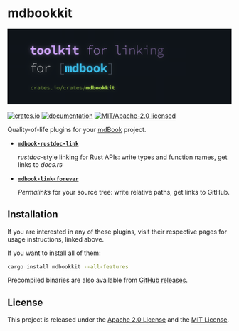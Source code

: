 # mdbookkit

![mdbookkit hero image](https://github.com/tonywu6/mdbookkit/raw/HEAD/docs/src/media/banner.webp)

[![crates.io](https://img.shields.io/crates/v/mdbookkit?style=flat-square)](https://crates.io/crates/mdbookkit)
[![documentation](https://img.shields.io/github/actions/workflow/status/tonywu6/mdbookkit/docs.yml?event=release&style=flat-square&label=docs)](https://tonywu6.github.io/mdbookkit/)
[![MIT/Apache-2.0 licensed](https://img.shields.io/crates/l/mdbookkit?style=flat-square)](https://github.com/tonywu6/mdbookkit/tree/main/LICENSE-APACHE.md)

Quality-of-life plugins for your [mdBook] project.

- [**`mdbook-rustdoc-link`**](https://tonywu6.github.io/mdbookkit/rustdoc-link)

  _rustdoc_-style linking for Rust APIs: write types and function names, get links to
  _docs.rs_

- [**`mdbook-link-forever`**](https://tonywu6.github.io/mdbookkit/link-forever)

  _Permalinks_ for your source tree: write relative paths, get links to GitHub.

## Installation

If you are interested in any of these plugins, visit their respective pages for usage
instructions, linked above.

If you want to install all of them:

```bash
cargo install mdbookkit --all-features
```

Precompiled binaries are also available from [GitHub releases][gh-releases].

## License

This project is released under the
[Apache 2.0 License](https://github.com/tonywu6/mdbookkit/tree/main/LICENSE-APACHE.md)
and the [MIT License](https://github.com/tonywu6/mdbookkit/tree/main/LICENSE-MIT.md).

<!-- prettier-ignore-start -->

[`mdbookkit`]: https://crates.io/crates/mdbookkit
[gh-releases]: https://github.com/tonywu6/mdbookkit/releases
[mdBook]: https://rust-lang.github.io/mdBook/
[preprocessors]: https://rust-lang.github.io/mdBook/format/configuration/preprocessors.html

<!-- prettier-ignore-end -->
